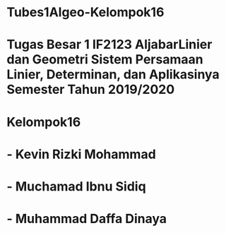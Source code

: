 # Tubes1Algeo-Kelompok16
# Tugas Besar 1 IF2123 AljabarLinier dan Geometri Sistem Persamaan Linier, Determinan, dan Aplikasinya Semester Tahun 2019/2020

# Kelompok16
# - Kevin Rizki Mohammad
# - Muchamad Ibnu Sidiq
# - Muhammad Daffa Dinaya
